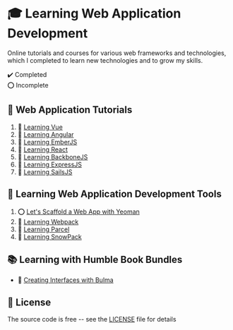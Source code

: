 # :mortar_board: Learning Web Application Development

Online tutorials and courses for various web frameworks and technologies, which I completed to learn new technologies and to grow my skills.

:heavy_check_mark: Completed  
:o: Incomplete

## :beginner: Web Application Tutorials

1. :file_folder: [Learning Vue](learning-vue/)
2. :file_folder: [Learning Angular](learning-angular/)
3. :file_folder: [Learning EmberJS](learning-ember/)
4. :file_folder: [Learning React](learning-react/)
5. :file_folder: [Learning BackboneJS](learning-backbone/)
6. :file_folder: [Learning ExpressJS](learning-express/)
7. :file_folder: [Learning SailsJS](learning-sails/)

## :beginner: Learning Web Application Development Tools

1. :o: [Let's Scaffold a Web App with Yeoman](yeoman-25-minutes-codelab/)
2. :file_folder: [Learning Webpack](learning-webpack/)
3. :file_folder: [Learning Parcel](learning-parcel/)
4. :file_folder: [Learning SnowPack](learning-snowpack/)

## :books: Learning with Humble Book Bundles

- :file_folder: [Creating Interfaces with Bulma](humble-book-bundle/creating-interfaces-with-bulma/)

## :page_with_curl: License

The source code is free -- see the [LICENSE](LICENSE) file for details
